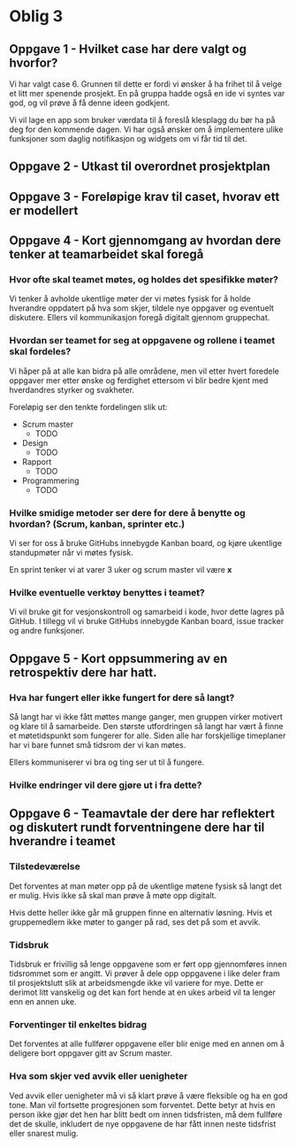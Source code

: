 # Oblig 3

## Oppgave 1 - Hvilket case har dere valgt og hvorfor?

Vi har valgt case 6. Grunnen til dette er fordi vi ønsker å ha frihet til å velge et litt mer spenende prosjekt. En på gruppa hadde også en ide vi syntes var god, og vil prøve å få denne ideen godkjent.

Vi vil lage en app som bruker værdata til å foreslå klesplagg du bør ha på deg for den kommende dagen. Vi har også ønsker om å implementere ulike funksjoner som daglig notifikasjon og widgets om vi får tid til det.

## Oppgave 2 - Utkast til overordnet prosjektplan 

## Oppgave 3 - Foreløpige krav til caset, hvorav ett er modellert

## Oppgave 4 - Kort gjennomgang av hvordan dere tenker at teamarbeidet skal foregå

### Hvor ofte skal teamet møtes, og holdes det spesifikke møter?

Vi tenker å avholde ukentlige møter der vi møtes fysisk for å holde hverandre oppdatert på hva som skjer, tildele nye oppgaver og eventuelt diskutere. Ellers vil kommunikasjon foregå digitalt gjennom gruppechat.

### Hvordan ser teamet for seg at oppgavene og rollene i teamet skal fordeles?

Vi håper på at alle kan bidra på alle områdene, men vil etter hvert foredele oppgaver mer etter ønske og ferdighet ettersom vi blir bedre kjent med hverdandres styrker og svakheter.

Foreløpig ser den tenkte fordelingen slik ut:

- Scrum master
	- TODO
- Design
	- TODO
- Rapport
	- TODO
- Programmering
	- TODO

### Hvilke smidige metoder ser dere for dere å benytte og hvordan? (Scrum, kanban, sprinter etc.)

Vi ser for oss å bruke GitHubs innebygde Kanban board, og kjøre ukentlige standupmøter når vi møtes fysisk.

En sprint tenker vi at varer 3 uker og scrum master vil være **x**

### Hvilke eventuelle verktøy benyttes i teamet?

Vi vil bruke git for vesjonskontroll og samarbeid i kode, hvor dette lagres på GitHub. I tillegg vil vi bruke GitHubs innebygde Kanban board, issue tracker og andre funksjoner.

## Oppgave 5 - Kort oppsummering av en retrospektiv dere har hatt.

### Hva har fungert eller ikke fungert for dere så langt?

Så langt har vi ikke fått møttes mange ganger, men gruppen virker motivert og klare til å samarbeide. Den største utfordringen så langt har vært å finne et møtetidspunkt som fungerer for alle. Siden alle har forskjellige timeplaner har vi bare funnet små tidsrom der vi kan møtes.

Ellers kommuniserer vi bra og ting ser ut til å fungere.

### Hvilke endringer vil dere gjøre ut i fra dette?

## Oppgave 6 - Teamavtale der dere har reflektert og diskutert rundt forventningene dere har til hverandre i teamet

### Tilstedeværelse

Det forventes at man møter opp på de ukentlige møtene fysisk så langt det er mulig. Hvis ikke så skal man prøve å møte opp digitalt.

Hvis dette heller ikke går må gruppen finne en alternativ løsning. Hvis et gruppemedlem ikke møter to ganger på rad, ses det på som et avvik.

### Tidsbruk

Tidsbruk er frivillig så lenge oppgavene som er ført opp gjennomføres innen tidsrommet som er angitt. Vi prøver å dele opp oppgavene i like deler fram til prosjektslutt slik at arbeidsmengde ikke vil variere for mye. Dette er derimot litt vanskelig og det kan fort hende at en ukes arbeid vil ta lenger enn en annen uke.

### Forventinger til enkeltes bidrag

Det forventes at alle fullfører oppgavene eller blir enige med en annen om å deligere bort oppgaver gitt av Scrum master.

### Hva som skjer ved avvik eller uenigheter

Ved avvik eller uenigheter må vi så klart prøve å være fleksible og ha en god tone. Man vil fortsette progresjonen som forventet. Dette betyr at hvis en person ikke gjør det hen har blitt bedt om innen tidsfristen, må dem fullføre det de skulle, inkludert de nye oppgavene de har fått innen neste tidsfrist eller snarest mulig.

